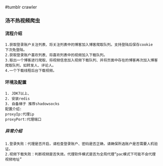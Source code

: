 #tumblr crawler

### 汤不热视频爬虫
#### 流程介绍
    1.获取登录账户关注列表、将关注列表中的博客加入博客爬取队列。支持登陆后保存cookie 下次免登陆。
    2.获取登录账户喜欢列表、将喜欢列表中的视频加入下载队列。
    3.取出一个博客进行爬取、将视频信息加入视频下载队列、并将页面中存在的博客再次加入博客爬取队列，如转发人、评论人。
    4.一个下载线程后台下载视频。
#### 环境及配置
    1. JDK7以上、
    2. 安装redis
    3. 自备梯子 推荐shadowsocks
    配置介绍: 
    proxyIp:代理ip 
    proxyPort:代理端口
  
##### 异常介绍
    1.登录失败：代理是否开启，请检查登录账户、密码是否正确，请确保所选账户是否需要人机验证。
    2.视频下载失败：判断视频是否失效。代理软件模式是否为全局代理“pac模式下可能不会代理视频地址”
    
